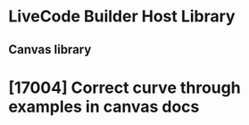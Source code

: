 # LiveCode Builder Host Library
## Canvas library

# [17004] Correct curve through examples in canvas docs
